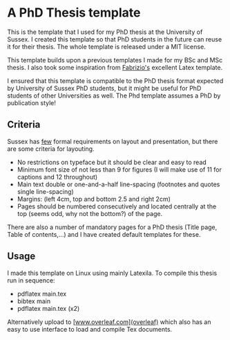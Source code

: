 # A PhD Thesis template

This is the template that I used for my PhD thesis at the University of Sussex. I created this template so that PhD students in the future can reuse it for their thesis. The whole template is released under a MIT license.

This template builds upon a previous templates I made for my BSc and MSc thesis. I also took some inspiration from [Fabrizio's](https://github.com/fabriziomiano/phd_thesis) excellent Latex template.

I ensured that this template is compatible to the PhD thesis format expected by University of Sussex PhD students, but it might be useful for PhD students of other Universities as well. The Phd template assumes a PhD by publication style!

## Criteria

Sussex has [few](https://www.sussex.ac.uk/rsao/examination/) formal requirements on layout and presentation, but there are some criteria for layouting.

* No restrictions on typeface but it should be clear and easy to read
* Minimum font size of not less than 9 for figures (I will make use of 11 for captions and 12 throughout)
* Main text double or one-and-a-half line-spacing (footnotes and quotes single line-spacing)
* Margins: (left 4cm, top and bottom 2.5 and right 2cm)
* Pages should be numbered consecutively and located centrally at the top (seems odd, why not the bottom?) of the page.

There are also a number of mandatory pages for a PhD thesis (Title page, Table of contents,...) and I have created default templates for these.

## Usage

I made this template on Linux using mainly Latexila. To compile this thesis run in sequence:

- pdflatex main.tex  
- bibtex main
- pdflatex main.tex (x2)

Alternatively upload to [www.overleaf.com](overleaf) which also has an easy to use interface to load and compile Tex documents.
